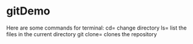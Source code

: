 # gitDemo

Here are some commands for terminal:
cd= change directory
ls= list the files in the current directory
git clone= clones the repository


